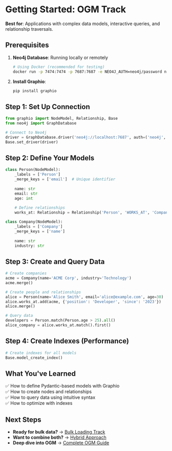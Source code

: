 # Getting Started: OGM Track

**Best for**: Applications with complex data models, interactive queries, and relationship traversals.

## Prerequisites

1. **Neo4j Database**: Running locally or remotely
   ```bash
   # Using Docker (recommended for testing)
   docker run -p 7474:7474 -p 7687:7687 -e NEO4J_AUTH=neo4j/password neo4j:latest
   ```

2. **Install Graphio**:
   ```bash
   pip install graphio
   ```

## Step 1: Set Up Connection

```python
from graphio import NodeModel, Relationship, Base
from neo4j import GraphDatabase

# Connect to Neo4j
driver = GraphDatabase.driver('neo4j://localhost:7687', auth=('neo4j', 'password'))
Base.set_driver(driver)
```

## Step 2: Define Your Models

```python
class Person(NodeModel):
    _labels = ['Person']
    _merge_keys = ['email']  # Unique identifier
    
    name: str
    email: str
    age: int
    
    # Define relationships
    works_at: Relationship = Relationship('Person', 'WORKS_AT', 'Company')

class Company(NodeModel):
    _labels = ['Company']
    _merge_keys = ['name']
    
    name: str
    industry: str
```

## Step 3: Create and Query Data

```python
# Create companies
acme = Company(name='ACME Corp', industry='Technology')
acme.merge()

# Create people and relationships
alice = Person(name='Alice Smith', email='alice@example.com', age=30)
alice.works_at.add(acme, {'position': 'Developer', 'since': '2023'})
alice.merge()

# Query data
developers = Person.match(Person.age > 25).all()
alice_company = alice.works_at.match().first()
```

## Step 4: Create Indexes (Performance)

```python
# Create indexes for all models
Base.model_create_index()
```

## What You've Learned

✅ How to define Pydantic-based models with Graphio  
✅ How to create nodes and relationships  
✅ How to query data using intuitive syntax  
✅ How to optimize with indexes  

## Next Steps

- **Ready for bulk data?** → [Bulk Loading Track](bulk.md)
- **Want to combine both?** → [Hybrid Approach](hybrid.md)
- **Deep dive into OGM** → [Complete OGM Guide](../details/ogm.md)
